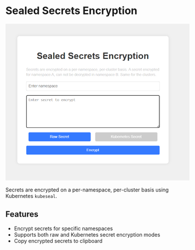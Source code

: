 # Sealed Secrets Encryption

![Sealed Secrets Encryption](./img/sealed-secrets.png)

Secrets are encrypted on a per-namespace, per-cluster basis using Kubernetes `kubeseal`.

## Features

- Encrypt secrets for specific namespaces
- Supports both raw and Kubernetes secret encryption modes
- Copy encrypted secrets to clipboard
